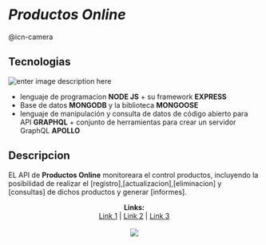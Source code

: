 # *Productos Online*
@icn-camera

## Tecnologias
![enter image description here](https://miro.medium.com/max/2756/1*rV8XbNaeIvjBiHaVxXtEEA.png)
 - lenguaje de programacion **NODE JS** + su framework **EXPRESS**
 - Base de datos **MONGODB** y  la biblioteca **MONGOOSE**
 - lenguaje de manipulación y consulta de datos de código abierto para API  **GRAPHQL** + conjunto de herramientas para crear un servidor GraphQL **APOLLO**

## Descripcion

EL API de **Productos Online** monitoreara el control  productos, incluyendo la posibilidad de realizar el  [registro],[actualizacion],[eliminacion] y [consultas]  de dichos productos y generar  [informes].

<p align="center">
  <b>Links:</b><br>
  <a href="#">Link 1</a> |
  <a href="#">Link 2</a> |
  <a href="#">Link 3</a>
  <br><br>
  <img src="https://78.media.tumblr.com/a2b1c618a96bc1a7f85c0df0c2becbb8/tumblr_mrowch3MIn1sbav3bo1_500.gif">
</p>

